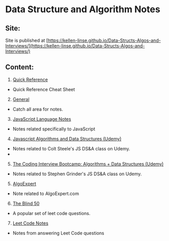 # Data Structure and Algorithm Notes

## Site:

Site is published at [https://kellen-linse.github.io/Data-Structs-Algos-and-Interviews/](https://kellen-linse.github.io/Data-Structs-Algos-and-Interviews/)


## Content:

1. [Quick Reference](./Quick_Reference/index.md)
  - Quick Reference Cheat Sheet

2. [General](./General_Notes/index.md)
  - Catch all area for notes.

3. [JavaScript Language Notes](./JavaScript_Notes/notes.md)
  - Notes related specifically to JavaScript

4. [Javascript Algorithms and Data Structures (Udemy)](/JS_Algorithms_and_Data_Structures/index.md)
  - Notes related to Colt Steele's JS DS&A class on Udemy.
  - 
5. [The Coding Interview Bootcamp: Algorithms + Data Structures (Udemy)](/DS&A_Bootcamp/notes.md)
  - Notes related to Stephen Grinder's JS DS&A class on Udemy.

5. [AlgoExpert](./AlgoExpert/index.md)
  - Note related to AlgoExpert.com

6. [The Blind 50](./Blind_50/index.md)
  - A popular set of leet code questions.

7. [Leet Code Notes](Leet_Code_Notes/index.md)
  - Notes from answering Leet Code questions